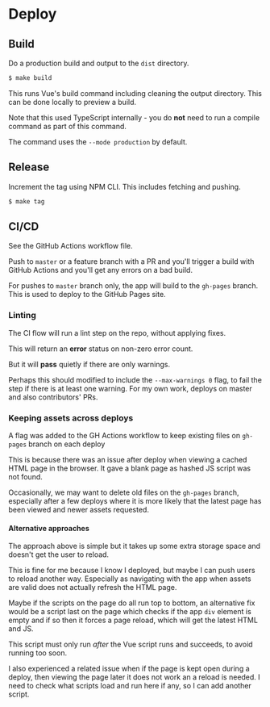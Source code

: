 # Deploy


## Build

Do a production build and output to the `dist` directory.

```sh
$ make build
```

This runs Vue's build command including cleaning the output directory. This can be done locally to preview a build.

Note that this used TypeScript internally - you do **not** need to run a compile command as part of this command.

The command uses the `--mode production` by default.


## Release

Increment the tag using NPM CLI. This includes fetching and pushing.

```sh
$ make tag
```


## CI/CD

See the GitHub Actions workflow file.

Push to `master` or a feature branch with a PR and you'll trigger a build with GitHub Actions and you'll get any errors on a bad build.

For pushes to `master` branch only, the app will build to the `gh-pages` branch. This is used to deploy to the GitHub Pages site.

### Linting

The CI flow will run a lint step on the repo, without applying fixes.

This will return an **error** status on non-zero error count.

But it will **pass** quietly if there are only warnings.

Perhaps this should modified to include the `--max-warnings 0` flag, to fail the step if there is at least one warning. For my own work, deploys on master and also contributors' PRs.


### Keeping assets across deploys

A flag was added to the GH Actions workflow to keep existing files on `gh-pages` branch on each deploy

This is because there was an issue after deploy when viewing a cached HTML page in the browser. It gave a blank page as hashed JS script was not found.

Occasionally, we may want to delete old files on the `gh-pages` branch, especially after a few deploys where it is more likely that the latest page has been viewed and newer assets requested.

#### Alternative approaches

The approach above is simple but it takes up some extra storage space and doesn't get the user to reload.

This is fine for me because I know I deployed, but maybe I can push users to reload another way. Especially as navigating with the app when assets are valid does not actually refresh the HTML page.

Maybe if the scripts on the page do all run top to bottom, an alternative fix would be a script last on the page which checks if the app `div` element is empty and if so then it forces a page reload, which will get the latest HTML and JS.

This script must only run _after_ the Vue script runs and succeeds, to avoid running too soon.

I also experienced a related issue when if the page is kept open during a deploy, then viewing the page later it does not work an a reload is needed. I need to check what scripts load and run here if any, so I can add another script.
